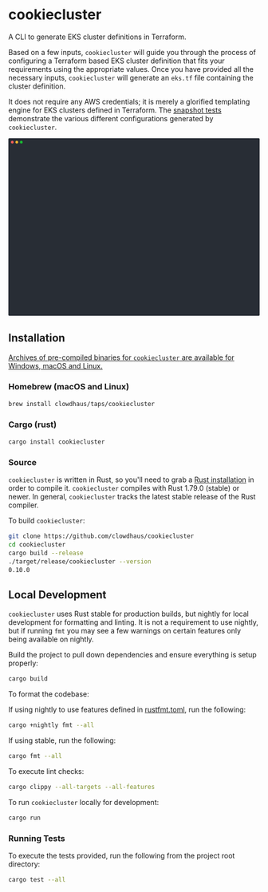 # cookiecluster

A CLI to generate EKS cluster definitions in Terraform.

Based on a few inputs, `cookiecluster` will guide you through the process of configuring a Terraform based EKS cluster definition that fits your requirements using the appropriate values. Once you have provided all the necessary inputs, `cookiecluster` will generate an `eks.tf` file containing the cluster definition.

It does not require any AWS credentials; it is merely a glorified templating engine for EKS clusters defined in Terraform. The [snapshot tests](https://github.com/clowdhaus/cookiecluster/tree/main/cookiecluster/src/snapshots) demonstrate the various different configurations generated by `cookiecluster`.

<p align="center">
  <img src=".github/demo.svg" alt="cookiecluster demo">
</p>

## Installation

[Archives of pre-compiled binaries for `cookiecluster` are available for Windows, macOS and Linux.](https://github.com/clowdhaus/cookiecluster/releases)

### Homebrew (macOS and Linux)

```sh
brew install clowdhaus/taps/cookiecluster
```

### Cargo (rust)

```sh
cargo install cookiecluster
```

### Source

`cookiecluster` is written in Rust, so you'll need to grab a [Rust installation](https://www.rust-lang.org/) in order to compile it.
`cookiecluster` compiles with Rust 1.79.0 (stable) or newer. In general, `cookiecluster` tracks the latest stable release of the Rust compiler.

To build `cookiecluster`:

```sh
git clone https://github.com/clowdhaus/cookiecluster
cd cookiecluster
cargo build --release
./target/release/cookiecluster --version
0.10.0
```

## Local Development

`cookiecluster` uses Rust stable for production builds, but nightly for local development for formatting and linting. It is not a requirement to use nightly, but if running `fmt` you may see a few warnings on certain features only being available on nightly.

Build the project to pull down dependencies and ensure everything is setup properly:

```sh
cargo build
```

To format the codebase:

If using nightly to use features defined in [rustfmt.toml](rustfmt.toml), run the following:

```sh
cargo +nightly fmt --all
```

If using stable, run the following:

```sh
cargo fmt --all
```

To execute lint checks:

```sh
cargo clippy --all-targets --all-features
```

To run `cookiecluster` locally for development:

```sh
cargo run
```

### Running Tests

To execute the tests provided, run the following from the project root directory:

```sh
cargo test --all
```

